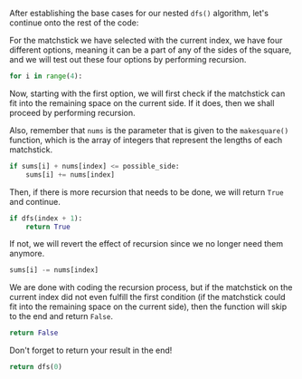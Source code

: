 <!--title={Matchsticks to Square: Completing DFS Implementation}-->

After establishing the base cases for our nested `dfs()` algorithm, let's continue onto the rest of the code:

For the matchstick we have selected with the current index, we have four different options, meaning it can be a part of any of the sides of the square, and we will test out these four options by performing recursion.

```python
for i in range(4):
```

Now, starting with the first option, we will first check if the matchstick can fit into the remaining space on the current side. If it does, then we shall proceed by performing recursion.

Also, remember that `nums` is the parameter that is given to the `makesquare()` function, which is the array of integers that represent the lengths of each matchstick.

```python
if sums[i] + nums[index] <= possible_side:
	sums[i] += nums[index]
```

Then, if there is more recursion that needs to be done, we will return `True` and continue.

```python
if dfs(index + 1):
	return True
```
If not, we will revert the effect of recursion since we no longer need them anymore.

```python
sums[i] -= nums[index]
```

We are done with coding the recursion process, but if the matchstick on the current index did not even fulfill the first condition (if the matchstick could fit into the remaining space on the current side), then the function will skip to the end and return `False`.

```python
return False        
```
Don't forget to return your result in the end!

```python
return dfs(0)
```